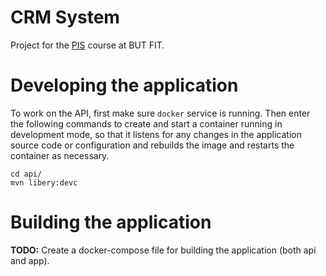 # CRM System
Project for the [PIS](https://www.fit.vut.cz/study/course/PIS/.cs) course at BUT FIT.

# Developing the application

To work on the API, first make sure `docker` service is running. Then enter the following commands to create and start a container running in development mode, so that it listens for any changes in the application source code or configuration and rebuilds the image and restarts the container as necessary.

```
cd api/
mvn libery:devc
```

# Building the application
**TODO:** Create a docker-compose file for building the application (both api and app).